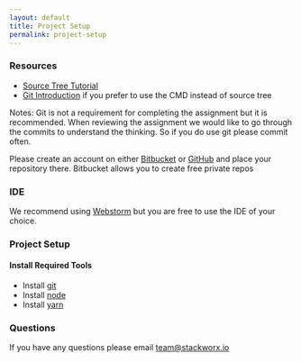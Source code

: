 ```yaml
---
layout: default
title: Project Setup
permalink: project-setup
---
```


### Resources

- [Source Tree Tutorial](https://confluence.atlassian.com/bitbucket/tutorial-learn-sourcetree-with-bitbucket-cloud-760120235.html)
- [Git Introduction](<(https://git-scm.com/book/en/v1/Getting-Started)>) if you prefer to use the CMD instead of source tree

Notes: Git is not a requirement for completing the assignment but it is recommended. When reviewing
the assignment we would like to go through the commits to understand the thinking. So if you do use git please commit often.

Please create an account on either [Bitbucket](https://bitbucket.org/) or [GitHub](https://github.com/) and place your repository there. Bitbucket allows you to create free private repos

### IDE

We recommend using [Webstorm](https://www.jetbrains.com/webstorm/) but you are
free to use the IDE of your choice.

### Project Setup

#### Install Required Tools

- Install [git](https://git-scm.com/downloads)
- Install [node](https://nodejs.org/en/download/)
- Install [yarn](https://yarnpkg.com/en/docs/install)

### Questions

If you have any questions please email [team@stackworx.io](mailto:team@stackworx.io)
